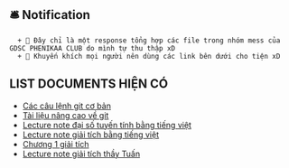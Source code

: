 ## 🛎 Notification
      + 📝 Đây chỉ là một response tổng hợp các file trong nhóm mess của GDSC PHENIKAA CLUB do mình tự thu thập xD
      + 📝 Khuyến khích mọi người nên dùng các link bên dưới cho tiện xD
## LIST DOCUMENTS HIỆN CÓ
+ [Các câu lệnh git cơ bản](https://github.com/tuzifake/GDSC-File/blob/main/git_basic_commands/git_basic_commands.jpg)
+ [Tài liệu nâng cao về git](https://github.com/georgeowen1993/learn-git-the-hard-way)
+ [Lecture note đại số tuyến tính bằng tiếng việt](https://github.com/tuzifake/GDSC-File/blob/main/docs/Lecture-note-%C4%90%E1%BA%A1i-s%E1%BB%91-tuy%E1%BA%BFn-t%C3%ADnh.pdf)
+ [Lecture note giải tích bằng tiếng việt](https://github.com/tuzifake/GDSC-File/blob/main/docs/Lecture-note-Gi%E1%BA%A3i-t%C3%ADch.pdf)
+ [Chương 1 giải tích](https://github.com/tuzifake/GDSC-File/blob/main/docs/GT_Chuong_1_Draft.pdf)
+ [Lecture note giải tích thầy Tuấn](https://sites.google.com/site/dotocxoan/courses?authuser=0&fbclid=IwAR0bxNxibXvpdlxyGznRqc_k4Pods2jGCyNGE6lEEcnVHy3x1amqphd8eOQ&pli=1)
